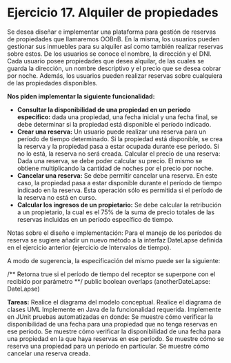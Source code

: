 # Ejercicio 17. Alquiler de propiedades 
Se desea diseñar e implementar una plataforma para gestión de reservas de propiedades que llamaremos OOBnB.  En la misma, los usuarios pueden gestionar sus inmuebles para su alquiler así como también realizar reservas sobre estos.
De los usuarios se conoce el nombre, la dirección y el DNI. Cada usuario posee propiedades que desea alquilar, de las cuales se guarda la dirección, un nombre descriptivo y el precio que se desea cobrar por noche. Además, los usuarios pueden realizar reservas sobre cualquiera de las propiedades disponibles.

**Nos piden implementar la siguiente funcionalidad:**
- **Consultar la disponibilidad de una propiedad en un período específico:** dada una propiedad, una fecha inicial y una fecha final, se debe determinar si la propiedad está disponible el período indicado.
- **Crear una reserva:** Un usuario puede realizar una reserva para un período de tiempo determinado.  Si la propiedad está disponible, se crea la reserva y la propiedad pasa a estar ocupada durante ese período.  Si no lo está, la reserva no será creada.
Calcular el precio de una reserva: Dada una reserva, se debe poder calcular su precio.  El mismo se obtiene multiplicando la cantidad de noches por el precio por noche.
- **Cancelar una reserva:** Se debe permitir cancelar una reserva.  En este caso, la propiedad pasa a estar disponible durante el período de tiempo indicado en la reserva.  Esta operación sólo es permitida si el período de la reserva no está en curso.
- **Calcular los ingresos de un propietario:** Se debe calcular la retribución a un propietario, la cual es el 75% de la suma de precio totales de las reservas incluidas en un período específico de tiempo.

Notas sobre el diseño e implementación: 
Para el manejo de los períodos de reserva se sugiere añadir un nuevo método a la interfaz DateLapse definida en el ejercicio anterior (ejercicio de Intervalos de tiempo). 

A modo de sugerencia, la especificación del mismo puede ser la siguiente:

/**
Retorna true si el período de tiempo del receptor se superpone con el recibido por parámetro
**/
public boolean overlaps (anotherDateLapse: DateLapse)


**Tareas:**
Realice el diagrama del modelo conceptual.
Realice el diagrama de clases UML
Implemente en Java de la funcionalidad requerida.
Implemente en JUnit pruebas automatizadas en donde:
Se muestre cómo verificar la disponibilidad de una fecha para una propiedad que no tenga reservas en ese período.
Se muestre cómo verificar la disponibilidad de una fecha para una propiedad en la que haya reservas en ese período.
Se muestre cómo se reserva una propiedad para un período en particular.
Se muestre cómo cancelar una reserva creada.
